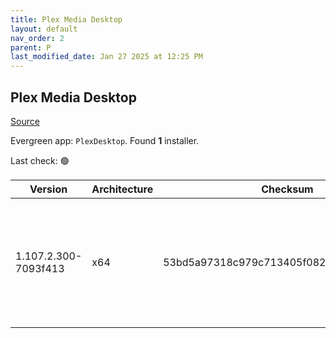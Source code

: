 ```yaml
---
title: Plex Media Desktop
layout: default
nav_order: 2
parent: P
last_modified_date: Jan 27 2025 at 12:25 PM
---
```


## Plex Media Desktop

[Source](https://www.plex.tv/media-server-downloads/)

Evergreen app: `PlexDesktop`. Found **1** installer.

Last check: 🟢

| Version              | Architecture | Checksum                                 | URI                                                                                                                                                                                                                  |
| -------------------- | ------------ | ---------------------------------------- | -------------------------------------------------------------------------------------------------------------------------------------------------------------------------------------------------------------------- |
| 1.107.2.300-7093f413 | x64          | 53bd5a97318c979c713405f082236bd3ef8154a1 | [https://downloads.plex.tv/plex-desktop/1.107.2.300-7093f413/windows/Plex-1.107.2.300-7093f413-x86_64.exe](https://downloads.plex.tv/plex-desktop/1.107.2.300-7093f413/windows/Plex-1.107.2.300-7093f413-x86_64.exe) |
